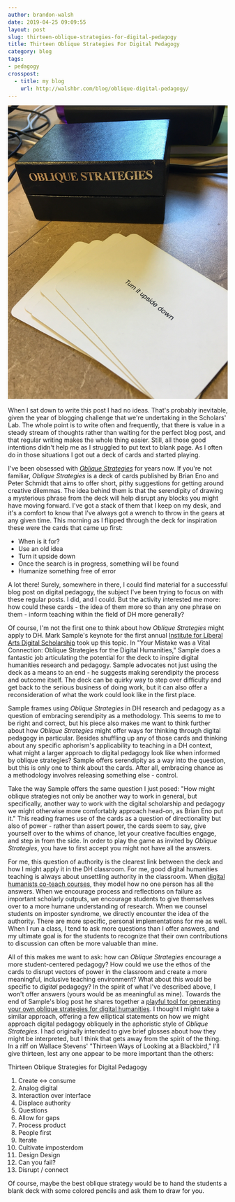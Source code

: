 ```yaml
---
author: brandon-walsh
date: 2019-04-25 09:09:55
layout: post
slug: thirteen-oblique-strategies-for-digital-pedagogy
title: Thirteen Oblique Strategies For Digital Pedagogy
category: blog
tags:
- pedagogy
crosspost:
  - title: my blog
    url: http://walshbr.com/blog/oblique-digital-pedagogy/
---
```

<img src="/assets/post-media/oblique.jpg" alt="Oblique Strategies card and deck" style="max-height:50%; margin-left: auto; margin-right:auto;">

When I sat down to write this post I had no ideas. That's probably inevitable, given the year of blogging challenge that we're undertaking in the Scholars' Lab. The whole point is to write often and frequently, that there is value in a steady stream of thoughts rather than waiting for the perfect blog post, and that regular writing makes the whole thing easier. Still, all those good intentions didn't help me as I struggled to put text to blank page. As I often do in those situations I got out a deck of cards and started playing.

I've been obsessed with [_Oblique Strategies_](http://www.rtqe.net/ObliqueStrategies/) for years now. If you're not familiar, _Oblique Strategies_ is a deck of cards published by Brian Eno and Peter Schmidt that aims to offer short, pithy suggestions for getting around creative dilemmas. The idea behind them is that the serendipity of drawing a mysterious phrase from the deck will help disrupt any blocks you might have moving forward. I've got a stack of them that I keep on my desk, and it's a comfort to know that I've always got a wrench to throw in the gears at any given time. This morning as I flipped through the deck for inspiration these were the cards that came up first:

* When is it for?
* Use an old idea
* Turn it upside down
* Once the search is in progress, something will be found
* Humanize something free of error

A lot there! Surely, somewhere in there, I could find material for a successful blog post on digital pedagogy, the subject I've been trying to focus on with these regular posts. I did, and I could. But the activity interested me more: how could these cards - the idea of them more so than any one phrase on them - inform teaching within the field of DH more generally?

Of course, I'm not the first one to think about how _Oblique Strategies_ might apply to DH. Mark Sample's keynote for the first annual [Institute for Liberal Arts Digital Scholarship](https://iliads.org/) took up this topic. In "Your Mistake was a Vital Connection: Oblique Strategies for the Digital Humanities," Sample does a fantastic job articulating the potential for the deck to inspire digital humanities research and pedagogy. Sample advocates not just using the deck as a means to an end - he suggests making serendipity the process and outcome itself. The deck can be quirky way to step over difficulty and get back to the serious business of doing work, but it can also offer a reconsideration of what the work could look like in the first place.

Sample frames using _Oblique Strategies_ in DH research and pedagogy as a question of embracing serendipity as a methodology. This seems to me to be right and correct, but his piece also makes me want to think further about how _Oblique Strategies_ might offer ways for thinking through digital pedagogy in particular. Besides shuffling up any of those cards and thinking about any specific aphorism's applicability to teaching in a DH context, what might a larger approach to digital pedagogy look like when informed by oblique strategies? Sample offers serendipity as a way into the question, but this is only one to think about the cards. After all, embracing chance as a methodology involves releasing something else - control.

Take the way Sample offers the same question I just posed: "How might oblique strategies not only be another way to work in general, but specifically, another way to work with the digital scholarship and pedagogy we might otherwise more comfortably approach head-on, as Brian Eno put it." This reading frames use of the cards as a question of directionality but also of power - rather than assert power, the cards seem to say, give yourself over to the whims of chance, let your creative faculties engage, and step in from the side. In order to play the game as invited by _Oblique Strategies_, you have to first accept you might not have all the answers.

For me, this question of authority is the clearest link between the deck and how I might apply it in the DH classroom. For me, good digital humanities teaching is always about unsettling authority in the classroom. When [digital humanists co-teach courses](http://walshbr.com/blog/co-teaching/), they model how no one person has all the answers. When we encourage process and reflections on failure as important scholarly outputs, we encourage students to give themselves over to a more humane understanding of research. When we counsel students on imposter syndrome, we directly encounter the idea of the authority. There are more specific, personal implementations for me as well. When I run a class, I tend to ask more questions than I offer answers, and my ultimate goal is for the students to recognize that their own contributions to discussion can often be more valuable than mine.

All of this makes me want to ask: how can _Oblique Strategies_ encourage a more student-centered pedagogy? How could we use the ethos of the cards to disrupt vectors of power in the classroom and create a more meaningful, inclusive teaching environment? What about this would be specific to _digital_ pedagogy? In the spirit of what I've described above, I won't offer answers (yours would be as meaningful as mine). Towards the end of Sample's blog post he shares together a [playful tool for generating your own oblique strategies for digital humanities](http://www.samplereality.com/obliquedh/obliquedh.html). I thought I might take a similar approach, offering a few elliptical statements on how we might approach digital pedagogy obliquely in the aphoristic style of _Oblique Strategies_. I had originally intended to give brief glosses about how they might be interpreted, but I think that gets away from the spirit of the thing. In a riff on Wallace Stevens' "Thirteen Ways of Looking at a Blackbird," I'll give thirteen, lest any one appear to be more important than the others:

Thirteen Oblique Strategies for Digital Pedagogy

1. Create <-> consume
2. Analog digital
3. Interaction over interface
4. Displace authority
5. Questions
6. Allow for gaps
7. Process product
8. People first
9. Iterate
10. Cultivate imposterdom
11. Design Design
12. Can you fail?
13. Disrupt / connect

Of course, maybe the best oblique strategy would be to hand the students a blank deck with some colored pencils and ask them to draw for you.
